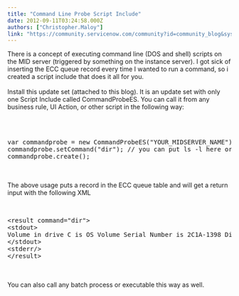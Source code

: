 ```yaml
---
title: "Command Line Probe Script Include"
date: 2012-09-11T03:24:58.000Z
authors: ["Christopher.Maloy"]
link: "https://community.servicenow.com/community?id=community_blog&sys_id=85bc6a25dbd0dbc01dcaf3231f9619e9"
---
```

<p>There is a concept of executing command line (DOS and shell) scripts on the MID server (triggered by something on the instance server). I got sick of inserting the ECC queue record every time I wanted to run a command, so i created a script include that does it all for you. <br /><br />Install this update set (attached to this blog). It is an update set with only one Script Include called CommandProbeES. You can call it from any business rule, UI Action, or other script in the following way:<br /><br /><pre __default_attr="plain" __jive_macro_name="code" class="jive_text_macro jive_macro_code"><br /><br />var commandprobe = new CommandProbeES("YOUR_MIDSERVER_NAME");<br />commandprobe.setCommand("dir"); // you can put ls -l here or ipconfig - your command goes here depending on OS mid server is running on.<br />commandprobe.create();<br /></pre><br /><br />The above usage puts a record in the ECC queue table and will get a return input with the following XML<br /><pre __default_attr="plain" __jive_macro_name="code" class="jive_text_macro jive_macro_code"><br /><br />&lt;result command="dir"&gt;<br />&lt;stdout&gt;<br />Volume in drive C is OS Volume Serial Number is 2C1A-1398 Directory of C:\ServiceNow\MID Server1\mid.2012-07-18-1833.windows.x86-32\agent 09/10/2012 12:26 PM &lt;DIR&gt; . 09/10/2012 12:26 PM &lt;DIR&gt; .. 09/10/2012 12:25 PM &lt;DIR&gt; bin 09/10/2012 12:25 PM &lt;DIR&gt; conf 09/10/2012 12:29 PM 5,776 config.xml 09/10/2012 12:25 PM &lt;DIR&gt; etc 09/10/2012 12:29 PM &lt;DIR&gt; extlib 09/10/2012 12:25 PM &lt;DIR&gt; jre 09/10/2012 12:26 PM &lt;DIR&gt; lib 09/10/2012 12:29 PM &lt;DIR&gt; logs 09/10/2012 12:25 PM &lt;DIR&gt; package 09/10/2012 12:25 PM &lt;DIR&gt; properties 09/10/2012 12:25 PM 17 start.bat 09/10/2012 12:25 PM 16 stop.bat 09/10/2012 12:29 PM &lt;DIR&gt; work 3 File(s) 5,809 bytes 12 Dir(s) 714,052,411,392 bytes free<br />&lt;/stdout&gt;<br />&lt;stderr/&gt;<br />&lt;/result&gt;<br /></pre><br /><br />You can also call any batch process or executable this way as well.</p>